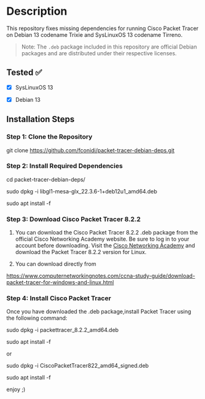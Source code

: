 # Description

This repository fixes missing dependencies for running Cisco Packet Tracer on Debian 13 codename Trixie and SysLinuxOS 13 codename Tirreno. 

> Note: The `.deb` package included in this repository are official Debian packages and are distributed under their respective licenses.



## Tested ✅

- [x] SysLinuxOS 13
- [x] Debian 13



## Installation Steps


### Step 1: Clone the Repository


git clone https://github.com/fconidi/packet-tracer-debian-deps.git


### Step 2: Install Required Dependencies

cd packet-tracer-debian-deps/

sudo dpkg -i libgl1-mesa-glx_22.3.6-1+deb12u1_amd64.deb

sudo apt install -f

### Step 3: Download Cisco Packet Tracer 8.2.2

1) You can download the Cisco Packet Tracer 8.2.2 .deb package from the official Cisco Networking Academy website. Be sure to log in to your account before downloading.
Visit the [Cisco Networking Academy](https://www.netacad.com/) and download the Packet Tracer 8.2.2 version for Linux.

2) You can download directly from 

https://www.computernetworkingnotes.com/ccna-study-guide/download-packet-tracer-for-windows-and-linux.html

### Step 4: Install Cisco Packet Tracer

Once you have downloaded the .deb package,install Packet Tracer using the following command:

sudo dpkg -i packettracer_8.2.2_amd64.deb

sudo apt install -f

or

sudo dpkg -i CiscoPacketTracer822_amd64_signed.deb

sudo apt install -f

enjoy ;)
